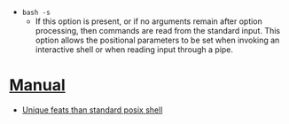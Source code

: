 - `bash -s`
  - If this option is present, or if no arguments remain after option processing, then commands are read from the standard input. This option allows the positional parameters to be set when invoking an interactive shell or when reading input through a pipe.


# [Manual](https://www.gnu.org/savannah-checkouts/gnu/bash/manual/bash.html)
- [Unique feats than standard posix shell](https://www.gnu.org/savannah-checkouts/gnu/bash/manual/bash.html#Bash-Features)

